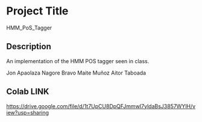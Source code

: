 # Project Title

HMM_PoS_Tagger

## Description

An implementation of the HMM POS tagger seen in class.

Jon Apaolaza
Nagore Bravo
Maite Muñoz
Aitor Taboada

## Colab LINK
https://drive.google.com/file/d/1t7UpCU8DpQFJmmwI7yldaBsJ3857WYlH/view?usp=sharing
